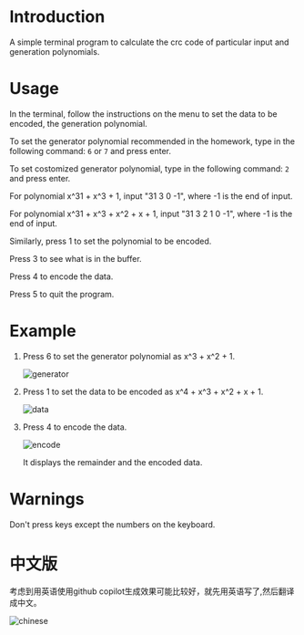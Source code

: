 # Introduction
A simple terminal program to calculate the crc code of particular input and generation polynomials.

# Usage
In the terminal, follow the instructions on the menu to set the data to be encoded, the generation polynomial.

To set the generator polynomial recommended in the homework, type in the following command:
```6``` or ```7``` and press enter.

To set costomized generator polynomial, type in the following command:
```2``` and press enter.

For polynomial x^31 + x^3 + 1, input \"31 3 0 -1\", where -1 is the end of input.

For polynomial x^31 + x^3 + x^2 + x + 1, input \"31 3 2 1 0 -1\", where -1 is the end of input.

Similarly, press 1 to set the polynomial to be encoded.

Press 3 to see what is in the buffer.

Press 4 to encode the data.

Press 5 to quit the program.

# Example

1. Press 6 to set the generator polynomial as x^3 + x^2 + 1.
   
   ![generator](gen1.png)

2. Press 1 to set the data to be encoded as x^4 + x^3 + x^2 + x + 1.
   
    ![data](data1.png)

3. Press 4 to encode the data.

    ![encode](encode1.png)

    It displays the remainder and the encoded data.

# Warnings

Don't press keys except the numbers on the keyboard.

# 中文版

考虑到用英语使用github copilot生成效果可能比较好，就先用英语写了,然后翻译成中文。

![chinese](chinese.png)
